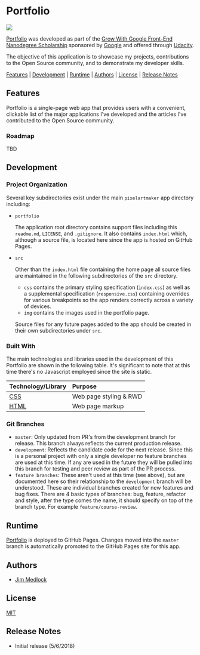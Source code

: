 # Portfolio

<a href="https://zenhub.com"><img src="https://raw.githubusercontent.com/ZenHubIO/support/master/zenhub-badge.png"></a>

[Portfolio](https://jdmedlock.github.io/portfolio/) was developed as
part of the
[Grow With Google Front-End Nanodegree Scholarship](https://www.udacity.com/grow-with-google)
sponsored by [Google](https://grow.google/) and offered through
[Udacity](https://www.udacity.com/course/front-end-web-developer-nanodegree--nd001).

The objective of this application is to showcase my projects, contributions to
the Open Source community, and to demonstrate my developer skills.

[Features](#features) | [Development](#development) | [Runtime](#runtime) |
[Authors](#authors) | [License](#license) | [Release Notes](releasenotes.md)


## Features

Portfolio is a single-page web app that provides users with a convenient,
clickable list of the major applications I've developed and the articles I've
contributed to the Open Source community.

### Roadmap

TBD

## Development

### Project Organization

Several key subdirectories exist under the main `pixelartmaker` app directory
including:

- `portfolio`

  The application root directory contains support files including this
  `readme.md`, `LICENSE`, and `.gitignore`. It also contains `index.html`
  which, although a source file, is located here since the app is hosted on
  GitHub Pages.

- `src`

  Other than the `index.html` file containing the home page all source files
  are maintained in the following subdirectories of the `src` directory.
  * `css` contains the primary styling specification (`index.css`) as well as
  a supplemental specification (`responsive.css`) containing overrides for
  various breakpoints so the app renders correctly across a variety of devices.
  * `img` contains the images used in the portfolio page.

  Source files for any future pages added to the app should be created in
  their own subdirectories under `src`.

### Built With

The main technologies and libraries used in the development of this Portfolio
are shown in the following table. It's significant to note that at this time
there's no Javascript employed since the site is static.

| Technology/Library                             | Purpose                    |
|:-----------------------------------------------|:---------------------------|
| [CSS](https://developer.mozilla.org/en-US/docs/Web/CSS) | Web page styling & RWD  |
| [HTML](https://developer.mozilla.org/en-US/docs/Web/HTML) | Web page markup |

### Git Branches

- `master`: Only updated from PR's from the development branch for release. This
branch always reflects the current production release.
- `development`: Reflects the candidate code for the next release. Since this is
a personal project with only a single developer no feature branches are used
at this time. If any are used in the future they will be pulled into this
branch for testing and peer review as part of the PR process.
- `feature branches`: These aren't used at this time (see above), but are
documented here so their relationship to the `development` branch will be
understood. These are individual branches created for new features and
bug fixes. There are 4 basic types of branches:
bug, feature, refactor and style, after the type comes the name, it should
specify on top of the branch type. For example `feature/course-review`.

## Runtime

[Portfolio](https://jdmedlock.github.io/portfolio/) is deployed to
GitHub Pages. Changes moved into the `master` branch is
automatically promoted to the GitHub Pages site for this app.

## Authors

- [Jim Medlock](https://github.com/jdmedlock)

## License

[MIT](https://tldrlegal.com/license/mit-license)

## Release Notes

- Initial release (5/6/2018)

